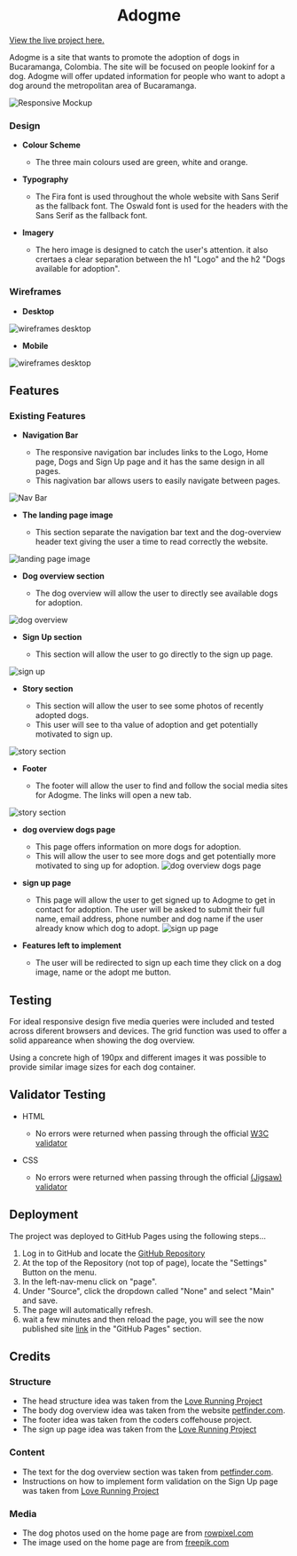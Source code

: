 <h1 align="center">Adogme</h1>

[View the live project here.](https://andresfgc.github.io/p1/)

Adogme is a site that wants to promote the adoption of dogs in Bucaramanga, Colombia. The site will be focused on people lookinf for a dog. Adogme will offer updated information for people who want to adopt a dog around the metropolitan area of Bucaramanga.

![Responsive Mockup](/media/adogme_mockup.PNG)

### Design

- __Colour Scheme__

  - The three main colours used are green, white and orange.

- __Typography__

  - The Fira font is used throughout the whole website with Sans Serif as the fallback font. The Oswald font is used for the headers with the Sans Serif as the fallback font.

- __Imagery__

  - The hero image is designed to catch the user's attention. it also crertaes a clear separation between the h1 "Logo" and the h2 "Dogs available for adoption".

### Wireframes

- __Desktop__

![wireframes desktop](/media/wireframes_pc.PNG)

- __Mobile__

![wireframes desktop](/media/wireframes_mobile.PNG)

## Features

### Existing Features

- __Navigation Bar__

  - The responsive navigation bar includes links to the Logo, Home page, Dogs and Sign Up page and it has the same design in all pages.
  - This nagivation bar allows users to easily navigate between pages. 

![Nav Bar](/media/nav_bar.PNG)

- __The landing page image__

  - This section separate the navigation bar text and the dog-overview header text giving the user a time to read correctly the website. 

![landing page image](/media/landing_page_image.PNG)

- __Dog overview section__

  - The dog overview will allow the user to directly see available dogs for adoption.

![dog overview](/media/dog_overview.PNG)

- __Sign Up section__

  - This section will allow the user to go directly to the sign up page.

![sign up](/media/sign_up.PNG)

- __Story section__

  - This section will allow the user to see some photos of recently adopted dogs.
  - This user will see to tha value of adoption and get potentially motivated to sign up.

![story section](/media/stories.PNG)

- __Footer__

  - The footer will allow the user to find and follow the social media sites for Adogme. The links will open a new tab.

![story section](/media/footer.PNG)

- __dog overview dogs page__

  - This page offers information on more dogs for adoption.
  - This will allow the user to see more dogs and get potentially more motivated to sing up for adoption.
![dog overview dogs page](/media/dog_overview_dogssite.PNG)

- __sign up page__

  - This page will allow the user to get signed up to Adogme to get in contact for adoption. The user will be asked to submit their full name, email address, phone number and dog name if the user already know which dog to adopt.
![sign up page](/media/signup_page.PNG)

- __Features left to implement__

  - The user will be redirected to sign up each time they click on a dog image, name or the adopt me button.

## Testing

For ideal responsive design five media queries were included and tested across diferent browsers and devices. The grid function was used to offer a solid appareance when showing the dog overview.

Using a concrete high of 190px and different images it was possible to provide similar image sizes for each dog container.

## Validator Testing

- HTML

  - No errors were returned when passing through the official [W3C validator](https://validator.w3.org/nu/?doc=https%3A%2F%2Fandresfgc.github.io%2Fp1%2Findex.html)

- CSS

  - No errors were returned when passing through the official [(Jigsaw) validator](https://jigsaw.w3.org/css-validator/validator)

## Deployment

The project was deployed to GitHub Pages using the following steps...

1. Log in to GitHub and locate the [GitHub Repository](https://github.com/andresfgc/p1)
2. At the top of the Repository (not top of page), locate the "Settings" Button on the menu.
3. In the left-nav-menu click on "page".
4. Under "Source", click the dropdown called "None" and select "Main" and save.
5. The page will automatically refresh.
6. wait a few minutes and then reload the page, you will see the now published site [link](https://andresfgc.github.io/p1/) in the "GitHub Pages" section.

## Credits

### Structure
- The head structure idea was taken from the [Love Running Project](https://github.com/Code-Institute-Solutions/love-running-2.0-sourcecode)
- The body dog overview idea was taken from the website [petfinder.com](https://www.petfinder.com/).
- The footer idea was taken from the coders coffehouse project.
- The sign up page idea was taken from the [Love Running Project](https://github.com/Code-Institute-Solutions/love-running-2.0-sourcecode)

### Content

- The text for the dog overview section was taken from [petfinder.com](https://www.petfinder.com/).
- Instructions on how to implement form validation on the Sign Up page was taken from [Love Running Project](https://github.com/Code-Institute-Solutions/love-running-2.0-sourcecode)

### Media

- The dog photos used on the home page are from [rowpixel.com](https://www.rawpixel.com/)
- The image used on the home page are from [freepik.com](https://www.freepik.com/)